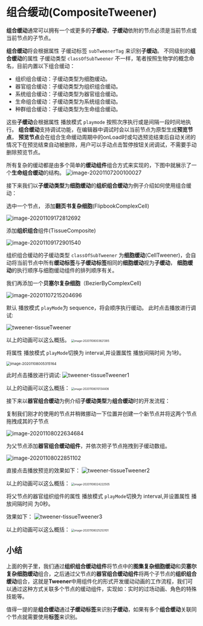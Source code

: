 # 组合缓动(CompositeTweener)

**组合缓动**通常可以拥有一个或更多的**子缓动**，**子缓动**依附的节点必须是当前节点或当前节点的子节点。

**组合缓动**将会根据属性 子缓动标签 `subTweenerTag` 来识别**子缓动**。
不同级别的**组合缓动**的属性 子缓动类型 `classOfSubTweener` 不一样，笔者按照生物学的概念命名，目前内置以下组合缓动：

- 组织组合缓动：子缓动类型为细胞缓动。
- 器官组合缓动：子缓动类型为组织组合缓动。
- 系统组合缓动：子缓动类型为器官组合缓动。
- 生命组合缓动：子缓动类型为系统组合缓动。
- 种群组合缓动：子缓动类型为生命组合缓动。

这些**子缓动**会根据属性 播放模式  `playmode` 按照次序执行或是间隔一段时间地执行。
**组合缓动**支持调试功能，在编辑器中调试时会以当前节点为原型生成**预览节点**，
**预览节点**会在组合生命缓动周期中的onLoad时或勾选预览结束后自动关闭的情况下在预览结束自动被删除，用户可以手动点击暂停按钮关闭调试，不需要手动删除预览节点。

所有复杂的缓动都是由多个简单的**缓动组件**组合方式来实现的，下图中就展示了一个**生命组合缓动**的结构。
![image-20201107200100027](https://raw.githubusercontent.com/chichinohaha/Tweener/gh-pages/docs/Sources/compositeTweener.png)



接下来我们以**子缓动类型**为**细胞缓动**的**组织组合缓动**为例子介绍如何使用组合缓动：

选中一个节点，
添加**翻页书复杂细胞**(FlipbookComplexCell)

![image-20201109172812692](https://raw.githubusercontent.com/chichinohaha/Tweener/gh-pages/docs/Sources/flipbook.png)

添加**组织组合**组件(TissueComposite)

![image-20201109172901540](https://raw.githubusercontent.com/chichinohaha/Tweener/gh-pages/docs/Sources/compositeTweener1.png)

组织组合缓动的子缓动类型 `classOfSubTweener` 为**细胞缓动**(CellTweener)，会自动将当前节点中所有**缓动标签**与**子缓动标签**相同的**细胞缓动**视为**子缓动**，
**细胞缓动**的执行顺序与细胞缓动组件的排列顺序有关。

我们再添加一个**贝塞尔复杂细胞**（BezierByComplexCell)

![image-20201107215204696](https://raw.githubusercontent.com/chichinohaha/Tweener/gh-pages/docs/Sources/tweener-tissueTweener.gif)

默认 播放模式 `playMode`为  sequence，将会顺序执行缓动。
此时点击播放进行调试:

![tweener-tissueTweener](https://raw.githubusercontent.com/chichinohaha/Tweener/gh-pages/docs/Sources/tweener-tissueTweener1.gif)

以上的动画可以这么概括。
<img src="https://raw.githubusercontent.com/chichinohaha/Tweener/gh-pages/docs/Sources/compositeTweener2.png" alt="image-20201108003621385" style="zoom:50%;" />



将属性 播放模式 `playMode`切换为 interval,并设置属性 播放间隔时间 为1秒。

<img src="https://raw.githubusercontent.com/chichinohaha/Tweener/gh-pages/docs/Sources/compositeTweener3.png" alt="image-20201108005315164" style="zoom: 67%;" />

此时点击播放进行调试:
![tweener-tissueTweener1](https://raw.githubusercontent.com/chichinohaha/Tweener/gh-pages/docs/Sources/tweener-tissueTweener.gif)

以上的动画可以这么概括：
<img src="https://raw.githubusercontent.com/chichinohaha/Tweener/gh-pages/docs/Sources/compositeTweener2_1.png" alt="image-20201108010134406" style="zoom:50%;" />



接下来以**器官组合缓动**为例介绍**子缓动类型**为**组合缓动**时的开发流程：

复制我们刚才的使用的节点并稍微挪动一下位置并创建一个新节点并将这两个节点拖拽成其的子节点



![image-20201108022634684](https://raw.githubusercontent.com/chichinohaha/Tweener/gh-pages/docs/Sources/compositeTweener4.png)


为父节点添加**器官组合缓动组件**，并依次把子节点拖拽到子缓动数组。

![image-20201108022851102](https://raw.githubusercontent.com/chichinohaha/Tweener/gh-pages/docs/Sources/compositeTweener5.png)

直接点击播放预览的效果如下：
![tweener-tissueTweener2](https://raw.githubusercontent.com/chichinohaha/Tweener/gh-pages/docs/Sources/tweener-tissueTweener4.gif)

以上的动画可以这么概括：
<img src="https://raw.githubusercontent.com/chichinohaha/Tweener/gh-pages/docs/Sources/compositeTweener6.png" alt="image-20201108024222505" style="zoom:50%;" />

将父节点的器官组织组件的属性 播放模式 `playMode`切换为 interval,并设置属性 播放间隔时间 为0秒。

效果如下：
![tweener-tissueTweener3](https://raw.githubusercontent.com/chichinohaha/Tweener/gh-pages/docs/Sources/tweener-tissueTweener3.gif)

以上的动画可以这么概括：
<img src="https://raw.githubusercontent.com/chichinohaha/Tweener/gh-pages/docs/Sources/compositeTweener7.png" alt="image-20201108025253101" style="zoom:50%;" />

## 小结

上面的例子里，我们通过**组织组合缓动组件**将节点中的**图集复杂细胞缓动**和**贝塞尔复杂细胞缓动**组合，之后通过父节点的**器官组合缓动组件**将两个子节点的**组织组合缓动**组合，这就是**Tweener**中用组件化的形式开发缓动动画的工作流程，我们可以通过这种方式关联多个节点的缓动组件，实现如：实时的过场动画、角色的特殊技能等。

值得一提的是**组合缓动**通过**子缓动标签**来识别**子缓动**，如果有多个**组合缓动**关联同个节点就需要使用**标签**来识别。